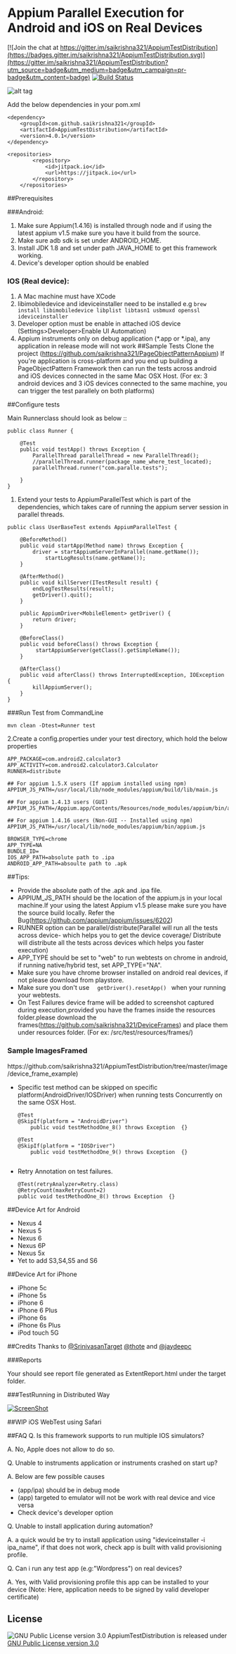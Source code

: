 # Appium Parallel Execution for Android and iOS on Real Devices

[![Join the chat at https://gitter.im/saikrishna321/AppiumTestDistribution](https://badges.gitter.im/saikrishna321/AppiumTestDistribution.svg)](https://gitter.im/saikrishna321/AppiumTestDistribution?utm_source=badge&utm_medium=badge&utm_campaign=pr-badge&utm_content=badge)
[![Build Status](https://travis-ci.org/saikrishna321/AppiumTestDistribution.svg?branch=master)](https://travis-ci.org/saikrishna321/AppiumTestDistribution/builds/)

![alt tag](https://raw.githubusercontent.com/saikrishna321/AppiumTestDistribution/master/image/conect1-anim.gif)

Add the below dependencies in your pom.xml

```
<dependency>
	<groupId>com.github.saikrishna321</groupId>
	<artifactId>AppiumTestDistribution</artifactId>
	<version>4.0.1</version>
</dependency>
```

```
<repositories>
		<repository>
			<id>jitpack.io</id>
			<url>https://jitpack.io</url>
		</repository>
	</repositories>
```

##Prerequisites

###Android:
1. Make sure Appium(1.4.16) is installed through node and if using the latest appium v1.5 make sure you have it build from the source.
2. Make sure adb sdk is set under ANDROID_HOME.
3. Install JDK 1.8 and set under path JAVA_HOME to get this framework working.
4. Device's developer option should be enabled

### IOS (Real device):
1. A Mac machine must have XCode
2. libimobiledevice and ideviceinstaller need to be installed
e.g `brew install libimobiledevice libplist libtasn1 usbmuxd openssl ideviceinstaller`
3. Developer option must be enable in attached iOS device (Settings>Developer>Enable UI Automation)
4. Appium instruments only on debug application (*.app or *.ipa), any application in release mode will not work
##Sample Tests
 Clone the project (https://github.com/saikrishna321/PageObjectPatternAppium)
 If you're application is cross-platform  and you end up  building a PageObjectPattern Framework then can run the tests across android and iOS devices connected in the same Mac OSX Host.
 (For ex: 3 android devices and 3 iOS devices connected to the same machine, you can trigger the test parallely on both platforms)

##Configure tests

Main Runnerclass should look as below :: 

```
public class Runner {
    
	@Test
	public void testApp() throws Exception {
		ParallelThread parallelThread = new ParallelThread();
		//parallelThread.runner(package_name_where_test_located);
		parallelThread.runner("com.paralle.tests");

	}
}

```

1. Extend your tests to AppiumParallelTest which is part of the dependencies, which takes care of running the appium server session in parallel threads.

```
public class UserBaseTest extends AppiumParallelTest {

	@BeforeMethod()
	public void startApp(Method name) throws Exception {
 		driver = startAppiumServerInParallel(name.getName());
        	startLogResults(name.getName());
	}

	@AfterMethod()
	public void killServer(ITestResult result) {
		endLogTestResults(result);
		getDriver().quit();
	}

	public AppiumDriver<MobileElement> getDriver() {
		return driver;
	}

	@BeforeClass()
	public void beforeClass() throws Exception {
		 startAppiumServer(getClass().getSimpleName());
	}

	@AfterClass()
	public void afterClass() throws InterruptedException, IOException {
		killAppiumServer();
	}
}

```
    
###Run Test from CommandLine
```
mvn clean -Dtest=Runner test

```   

2.Create a config.properties under your test directory, which hold the below properties

```
APP_PACKAGE=com.android2.calculator3
APP_ACTIVITY=com.android2.calculator3.Calculator
RUNNER=distribute

## For appium 1.5.X users (If appium installed using npm)
APPIUM_JS_PATH=/usr/local/lib/node_modules/appium/build/lib/main.js

## For appium 1.4.13 users (GUI)
APPIUM_JS_PATH=/Appium.app/Contents/Resources/node_modules/appium/bin/appium.js

## For appium 1.4.16 users (Non-GUI -- Installed using npm)
APPIUM_JS_PATH=/usr/local/lib/node_modules/appium/bin/appium.js

BROWSER_TYPE=chrome
APP_TYPE=NA
BUNDLE_ID=
IOS_APP_PATH=absolute path to .ipa
ANDROID_APP_PATH=absoulte path to .apk

```

##Tips: 

* Provide the absolute path of the .apk and .ipa file.
* APPIUM_JS_PATH should be the location of the appium.js in your local machine.If your using the latest Appium v1.5 please make sure
  you have the source build locally. Refer the Bug(https://github.com/appium/appium/issues/6202)
* RUNNER option can be parallel/distribute(Parallel will run all the tests across device- which helps you to get the device coverage/ Distribute will distribute all the tests across devices which helps you faster execution)
* APP_TYPE should be set to "web" to run webtests on chrome in android, if running native/hybrid test, set APP_TYPE="NA".
* Make sure you have chrome browser installed on android real devices, if not please download from playstore.
* Make sure you don't use ``` 	getDriver().resetApp()  ``` when your running your webtests.
* On Test Failures device frame will be added to screenshot captured during execution,provided you have the frames inside the resources folder.please download the frames(https://github.com/saikrishna321/DeviceFrames) and place them under resources folder. (For ex: /src/test/resources/frames/)

<h3>Sample ImagesFramed</h3>
https://github.com/saikrishna321/AppiumTestDistribution/tree/master/image/device_frame_example)

* Specific test method can be skipped on specific platform(AndroidDriver/IOSDriver) when running tests Concurrently on the same OSX Host.
	```
	@Test
 	@SkipIf(platform = "AndroidDriver")
	 	public void testMethodOne_8() throws Exception  {}

	@Test
 	@SkipIf(platform = "IOSDriver")
	 	public void testMethodOne_9() throws Exception  {}
	 
	```
* Retry Annotation on test failures.

	```
	@Test(retryAnalyzer=Retry.class)
	@RetryCount(maxRetryCount=2)
	public void testMethodOne_8() throws Exception  {}
	
	```

##Device Art for Android
* Nexus 4
* Nexus 5
* Nexus 6
* Nexus 6P
* Nexus 5x
* Yet to add S3,S4,S5 and S6

##Device Art for iPhone

* iPhone 5c
* iPhone 5s
* iPhone 6
* iPhone 6 Plus
* iPhone 6s
* iPhone 6s Plus
* iPod touch 5G

##Credits
Thanks to
[@SrinivasanTarget](https://github.com/SrinivasanTarget) [@thote](https://github.com/thote) and [@jaydeepc](https://github.com/jaydeepc)

###Reports

Your should see report file generated as ExtentReport.html under the target folder.

###TestRunning in Distributed Way

[![ScreenShot](http://s29.postimg.org/uln15acdz/Screen_Shot_2016_01_10_at_12_02_10_pm.png)](https://www.youtube.com/watch?v=KfMoJ6dSC3g)

##WIP
iOS WebTest using Safari

##FAQ
Q. Is this framework supports to run multiple IOS simulators?

A. No, Apple does not allow to do so.

Q. Unable to instruments application or instruments crashed on start up?

A. Below are few possible causes
* (app/ipa) should be in debug mode
* (app) targeted to emulator will not be work with real device and vice versa
* Check device's developer option

Q. Unable to install application during automation?

A. a quick would be try to install application using "ideviceinstaller -i ipa_name", if that does not work, check app is built with valid provisioning profile.

Q. Can i run any test app (e.g:"Wordpress") on real devices?

A. Yes, with Valid provisioning profile this app can be installed to your device
(Note: Here, application needs to be signed by valid developer certificate)


## License

![GNU Public License version 3.0](http://www.gnu.org/graphics/gplv3-127x51.png)
AppiumTestDistribution is released under [GNU Public License version 3.0](http://www.gnu.org/licenses/gpl-3.0.txt)
